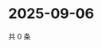# 2025-09-06

共 0 条

<!-- BEGIN ZHIHUVIDEO -->
<!-- 最后更新时间 Sat Sep 06 2025 04:11:51 GMT+0800 (China Standard Time) -->

<!-- END ZHIHUVIDEO -->
